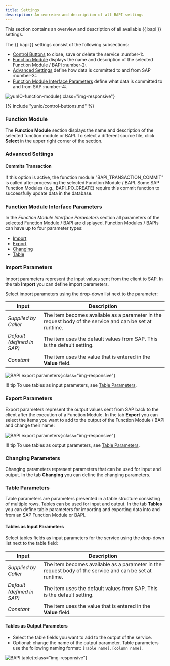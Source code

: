 ```yaml
---
title: Settings
description: An overview and description of all BAPI settings
---
```


This section contains an overview and description of all available {{ bapi }} settings.

The {{ bapi }} settings consist of the following subsections:
- [Control Buttons](#control-buttons) to close, save or delete the service :number-1:.
- [Function Module](#function-module) displays the name and description of the selected Function Module / BAPI :number-2:.
- [Advanced Settings](#advanced-settings) define how data is committed to and from SAP :number-3:.
- [Function Module Interface Parameters](#function-module-interface-parameters) define what data is committed to and from SAP :number-4:.

![yunIO-function-module](../../assets/images/yunio/documentation/bapi-settings.png){:class="img-responsive"}


{% include "yunio/control-buttons.md" %}

### Function Module

The **Function Module** section displays the name and description of the selected function module or BAPI.
To select a different source file, click **Select** in the upper right corner of the section.

### Advanced Settings

#### Commits Transaction

If this option is active, the function module "BAPI_TRANSACTION_COMMIT" is called after processing the selected Function Module / BAPI. 
Some SAP Function Modules (e.g., BAPI_PO_CREATE) require this commit function to successfully update data in the database.

### Function Module Interface Parameters

In the *Function Module Interface Parameters* section all parameters of the selected Function Module / BAPI are displayed.
Function Modules / BAPIs can have up to four parameter types: 
- [Import](#import-parameters)
- [Export](#export-parameters)
- [Changing](#changing-parameters)
- [Table](#table-parameters)

### Import Parameters
Import parameters represent the input values sent from the client to SAP. In the tab **Import** you can define import parameters.

Select import parameters using the drop-down list next to the parameter:

|  Input  |  Description   |  
|----------|-------------|
| *Supplied by Caller* | The item becomes available as a parameter in the request body of the service and can be set at runtime. |
| *Default <br>(defined in SAP)* | The item uses the default values from SAP. This is the default setting. |
| *Constant* | The item uses the value that is entered in the **Value** field.|
 
![BAPI export parameters](../../assets/images/yunio/documentation/BAPI-input.png){:class="img-responsive"}

!!! tip
	To use tables as input parameters, see [Table Parameters](#table-parameters).

### Export Parameters
Export parameters represent the output values sent from SAP back to the client after the execution of a Function Module.
In the tab **Export** you can select the items you want to add to the output of the Function Module / BAPI and change their name: 

![BAPI export parameters](../../assets/images/yunio/documentation/BAPI-output.png){:class="img-responsive"}

!!! tip
	To use tables as output parameters, see [Table Parameters](#table-parameters).
	
### Changing Parameters

Changing parameters represent parameters that can be used for input and output. In the tab **Changing** you can define the changing parameters.

### Table Parameters

Table parameters are parameters presented in a table structure consisting of multiple rows. Tables can be used for input and output.
In the tab **Tables** you can define table parameters for importing and exporting data into and from an SAP Function Module or BAPI.

#### Tables as Input Parameters

Select tables fields as input parameters for the service using the drop-down list next to the table field:

|  Input  |  Description   |  
|----------|-------------|
| *Supplied by Caller* | The item becomes available as a parameter in the request body of the service and can be set at runtime. |
| *Default <br>(defined in SAP)* | The item uses the default values from SAP. This is the default setting. |
| *Constant* | The item uses the value that is entered in the **Value** field.|

#### Tables as Output Parameters

- Select the table fields you want to add to the output of the service.
- Optional: change the name of the output parameter. Table parameters use the following naming format: `[Table name].[column name]`.


![BAPI table](../../assets/images/yunio/documentation/BAPI-table.png){:class="img-responsive"}
